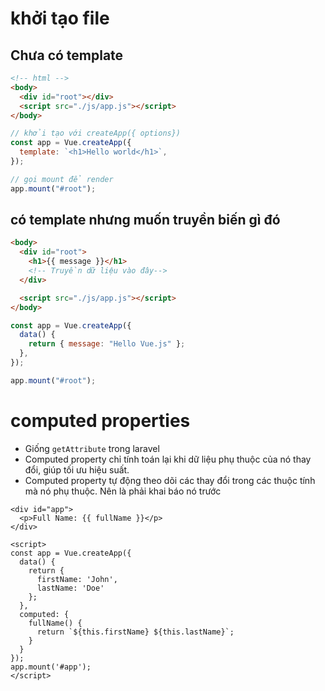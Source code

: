 # khởi tạo file

## Chưa có template

```html
<!-- html -->
<body>
  <div id="root"></div>
  <script src="./js/app.js"></script>
</body>
```

```js
// khởi tạo với createApp({ options})
const app = Vue.createApp({
  template: `<h1>Hello world</h1>`,
});

// gọi mount để render
app.mount("#root");
```

## có template nhưng muốn truyền biến gì đó

```html
<body>
  <div id="root">
    <h1>{{ message }}</h1>
    <!-- Truyền dữ liệu vào đây-->
  </div>

  <script src="./js/app.js"></script>
</body>
```

```js
const app = Vue.createApp({
  data() {
    return { message: "Hello Vue.js" };
  },
});

app.mount("#root");
```

# computed properties
- Giống `getAttribute` trong laravel
- Computed property chỉ tính toán lại khi dữ liệu phụ thuộc của nó thay đổi, giúp tối ưu hiệu suất.
- Computed property tự động theo dõi các thay đổi trong các thuộc tính mà nó phụ thuộc. Nên là phải khai báo nó trước

```vue
<div id="app">
  <p>Full Name: {{ fullName }}</p>
</div>

<script>
const app = Vue.createApp({
  data() {
    return {
      firstName: 'John',
      lastName: 'Doe'
    };
  },
  computed: {
    fullName() {
      return `${this.firstName} ${this.lastName}`;
    }
  }
});
app.mount('#app');
</script>

```
